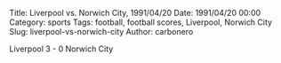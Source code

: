 Title: Liverpool vs. Norwich City, 1991/04/20
Date: 1991/04/20 00:00
Category: sports
Tags: football, football scores, Liverpool, Norwich City
Slug: liverpool-vs-norwich-city
Author: carbonero


Liverpool 3 - 0 Norwich City
